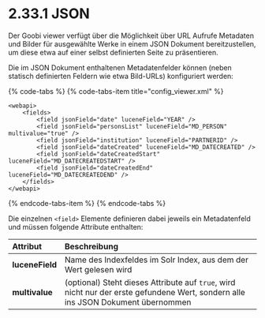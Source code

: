 # 2.33.1 JSON

Der Goobi viewer verfügt über die Möglichkeit über URL Aufrufe Metadaten und Bilder für ausgewählte Werke in einem JSON Dokument bereitzustellen, um diese etwa auf einer selbst definierten Seite zu präsentieren.

Die im JSON Dokument enthaltenen Metadatenfelder können \(neben statisch definierten Feldern wie etwa Bild-URLs\) konfiguriert werden:

{% code-tabs %}
{% code-tabs-item title="config\_viewer.xml" %}
```markup
<webapi>
    <fields>
        <field jsonField="date" luceneField="YEAR" />
        <field jsonField="personsList" luceneField="MD_PERSON" multivalue="true" />
        <field jsonField="institution" luceneField="PARTNERID" />
        <field jsonField="dateCreated" luceneField="MD_DATECREATED" />
        <field jsonField="dateCreatedStart" luceneField="MD_DATECREATEDSTART" />
        <field jsonField="dateCreatedEnd" luceneField="MD_DATECREATEDEND" />
    </fields>
</webapi>
```
{% endcode-tabs-item %}
{% endcode-tabs %}

Die einzelnen `<field>` Elemente definieren dabei jeweils ein Metadatenfeld und müssen folgende Attribute enthalten:

| **Attribut** | Beschreibung |
| :--- | :--- |
| **luceneField** | Name des Indexfeldes im Solr Index, aus dem der Wert gelesen wird |
| **multivalue** | \(optional\) Steht dieses Attribute auf `true`, wird nicht nur der erste gefundene Wert, sondern alle ins JSON Dokument übernommen |

